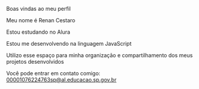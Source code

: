 Boas vindas ao meu perfil

Meu nome é Renan Cestaro

Estou estudando no Alura

Estou me desenvolvendo na linguagem JavaScript

Utilizo esse espaço para minha organização e compartilhamento dos meus projetos desenvolvidos

Você pode entrar em contato comigo: 00001076224763sp@al.educacao.sp.gov.br
